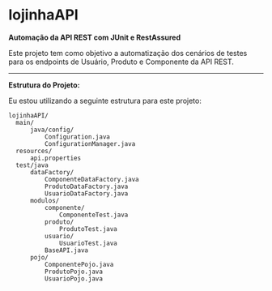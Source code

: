 # lojinhaAPI
**Automação da API REST com JUnit e RestAssured**

Este projeto tem como objetivo a automatização dos cenários de testes para os endpoints de Usuário, Produto e Componente da API REST. 

___

**Estrutura do Projeto:**

Eu estou utilizando a seguinte estrutura para este projeto:

```
lojinhaAPI/
  main/
      java/config/
          Configuration.java
          ConfigurationManager.java
  resources/
      api.properties
  test/java
      dataFactory/
          ComponenteDataFactory.java
          ProdutoDataFactory.java
          UsuarioDataFactory.java
      modulos/
          componente/
              ComponenteTest.java
          produto/
              ProdutoTest.java
          usuario/
              UsuarioTest.java
          BaseAPI.java
      pojo/
          ComponentePojo.java
          ProdutoPojo.java
          UsuarioPojo.java
```
